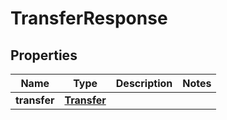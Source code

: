 

# TransferResponse

## Properties

Name | Type | Description | Notes
------------ | ------------- | ------------- | -------------
**transfer** | [**Transfer**](Transfer.md) |  | 



